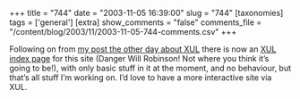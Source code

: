 +++
title = "744"
date = "2003-11-05 16:39:00"
slug = "744"
[taxonomies]
tags = ['general']
[extra]
show_comments = "false"
comments_file = "/content/blog/2003/11/2003-11-05-744-comments.csv"
+++

Following on from [my post the other day about XUL](http://pipthepixie.tripod.com/blog/archive/2003_11_01_blog.html#106773545771471527) there is now an [XUL index page](http://philwilson.org/index.xul) for this site (Danger Will Robinson! Not where you think it’s going to be!), with only basic stuff in it at the moment, and no behaviour, but that’s all stuff I’m working on. I’d love to have a more interactive site via XUL.
